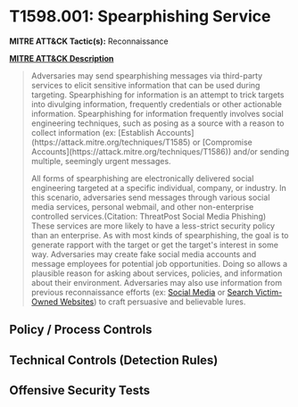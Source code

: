 # T1598.001: Spearphishing Service
**MITRE ATT&CK Tactic(s):** Reconnaissance

**[MITRE ATT&CK Description](https://attack.mitre.org/techniques/T1598/001)**
<blockquote>Adversaries may send spearphishing messages via third-party services to elicit sensitive information that can be used during targeting. Spearphishing for information is an attempt to trick targets into divulging information, frequently credentials or other actionable information. Spearphishing for information frequently involves social engineering techniques, such as posing as a source with a reason to collect information (ex: [Establish Accounts](https://attack.mitre.org/techniques/T1585) or [Compromise Accounts](https://attack.mitre.org/techniques/T1586)) and/or sending multiple, seemingly urgent messages.

All forms of spearphishing are electronically delivered social engineering targeted at a specific individual, company, or industry. In this scenario, adversaries send messages through various social media services, personal webmail, and other non-enterprise controlled services.(Citation: ThreatPost Social Media Phishing) These services are more likely to have a less-strict security policy than an enterprise. As with most kinds of spearphishing, the goal is to generate rapport with the target or get the target's interest in some way. Adversaries may create fake social media accounts and message employees for potential job opportunities. Doing so allows a plausible reason for asking about services, policies, and information about their environment. Adversaries may also use information from previous reconnaissance efforts (ex: [Social Media](https://attack.mitre.org/techniques/T1593/001) or [Search Victim-Owned Websites](https://attack.mitre.org/techniques/T1594)) to craft persuasive and believable lures.</blockquote>

## Policy / Process Controls
## Technical Controls (Detection Rules)

## Offensive Security Tests
